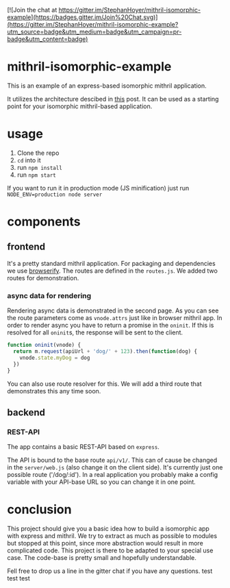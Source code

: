 [![Join the chat at https://gitter.im/StephanHoyer/mithril-isomorphic-example](https://badges.gitter.im/Join%20Chat.svg)](https://gitter.im/StephanHoyer/mithril-isomorphic-example?utm_source=badge&utm_medium=badge&utm_campaign=pr-badge&utm_content=badge)

# mithril-isomorphic-example

This is an example of an express-based isomorphic mithril application.

It utilizes the architecture descibed in
[this](https://gist.github.com/StephanHoyer/bddccd9e159828867d2a) post. It can
be used as a starting point for your isomorphic mithril-based application.

# usage

1. Clone the repo
2. `cd` into it
3. run `npm install`
4. run `npm start`

If you want to run it in production mode (JS minification) just run `NODE_ENV=production node server`

# components

## frontend

It's a pretty standard mithril application. For packaging and dependencies we use
[browserify](http://browserify.org/). The routes are defined in the `routes.js`.
We added two routes for demonstration.

### async data for rendering

Rendering async data is demonstrated in the second page. As you can see the
route parameters come as `vnode.attrs` just like in browser mithril app. In order
to render async you have to return a promise in the `oninit`. If this is 
resolved for all `oninit`s, the response will be sent to the client.

```javascript
function oninit(vnode) {
  return m.request(apiUrl + 'dog/' + 123).then(function(dog) {
    vnode.state.myDog = dog
  })
}
```

You can also use route resolver for this. We will add a third route that
demonstrates this any time soon.

## backend

### REST-API

The app contains a basic REST-API based on `express`.

The API is bound to the base route `api/v1/`. This can of cause be changed in
the `server/web.js` (also change it on the client side). It's currently just one
possible route ('/dog/:id'). In a real application you probably make a config
variable with your API-base URL so you can change it in one point.

# conclusion

This project should give you a basic idea how to build a isomorphic app with
express and mithril. We try to extract as much as possible to modules but stopped
at this point, since more abstraction would result in more complicated code. This
project is there to be adapted to your special use case. The code-base is pretty
small and hopefully understandable.

Fell free to drop us a line in the gitter chat if you have any questions.
test
test
test
